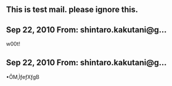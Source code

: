 ## This is test mail. please ignore this.

## Sep 22, 2010 From: shintaro.kakutani@g...

w00t!

## Sep 22, 2010 From: shintaro.kakutani@g...

•ÔM‚ÌƒeƒXƒgB

